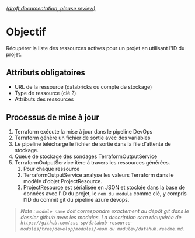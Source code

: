 [_metadata_: remarks]:- "Automatically translated with DeepL. From: /UserGuide/Active-Resources-in-Data-Projects.md"

[_(draft documentation, please review)_](/UserGuide/Active-Resources-in-Data-Projects.md)

# Objectif

Récupérer la liste des ressources actives pour un projet en utilisant l'ID du projet.

## Attributs obligatoires

- URL de la ressource (databricks ou compte de stockage)
- Type de ressource (clé ?)
- Attributs des ressources

## Processus de mise à jour

1. Terraform exécute la mise à jour dans le pipeline DevOps
1. Terraform génère un fichier de sortie avec des variables
1. Le pipeline télécharge le fichier de sortie dans la file d'attente de stockage.
1. Queue de stockage des sondages TerraformOutputService
1. TerraformOutputService itère à travers les ressources générées.
   1. Pour chaque ressource
   1. TerraformOutputService analyse les valeurs Terraform dans le modèle d'objet ProjectResource.
   1. ProjectResource est sérialisée en JSON et stockée dans la base de données avec l'ID du projet, le `nom du module` comme clé, y compris l'ID du commit git du pipeline azure devops.

> _Note : `module name` doit correspondre exactement au dépôt git dans le dossier github avec les modules. La description sera récupérée de `https://github.com/ssc-sp/datahub-resource-modules/tree/develop/modules/<nom du module>/datahub.readme.md`_.
